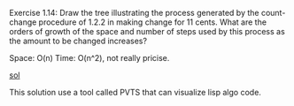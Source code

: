 Exercise 1.14: Draw the tree illustrating the process generated by the count-change procedure of 1.2.2 in making change for 11 cents. What are the orders of growth of the space and number of steps used by this process as the amount to be changed increases?

Space: O(n)
Time: O(n^2), not really pricise.

[sol](https://github.com/kenspirit/SICP/blob/master/c-1/1.14-count-change-order-of-growth.md)

This solution use a tool called PVTS that can visualize lisp algo code.
